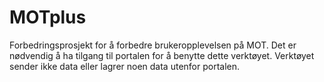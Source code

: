 # MOTplus
Forbedringsprosjekt for å forbedre brukeropplevelsen på MOT. Det er nødvendig å ha tilgang til portalen for å benytte dette verktøyet. Verktøyet sender ikke data eller lagrer noen data utenfor portalen.
